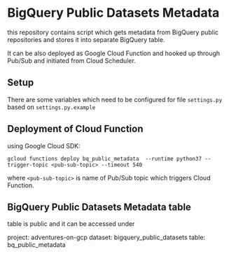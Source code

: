 # BigQuery Public Datasets Metadata

this repository contains script which gets metadata from BigQuery public
repositories and stores it into separate BigQuery table.

It can be also deployed as Google Cloud Function and hooked up through Pub/Sub
and initiated from Cloud Scheduler.

## Setup
There are some variables which need to be configured for file `settings.py`
based on `settings.py.example`

## Deployment of Cloud Function
using Google Cloud SDK:

`gcloud functions deploy bq_public_metadata  --runtime python37
--trigger-topic <pub-sub-topic> --timeout 540`

where `<pub-sub-topic>` is name of Pub/Sub topic which triggers Cloud Function.


## BigQuery Public Datasets Metadata table
table is public and it can be accessed under

project: adventures-on-gcp
dataset: bigquery_public_datasets
table: bq_public_metadata
